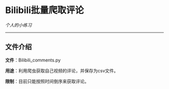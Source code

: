 # Bilibili批量爬取评论
*个人的小练习*

------------------------------------------

## 文件介绍

**文件**：Bilibili_comments.py

**用途**：利用爬虫获取自己视频的评论，并保存为csv文件。

**限制**：目前只能按照时间倒序来获取评论。
